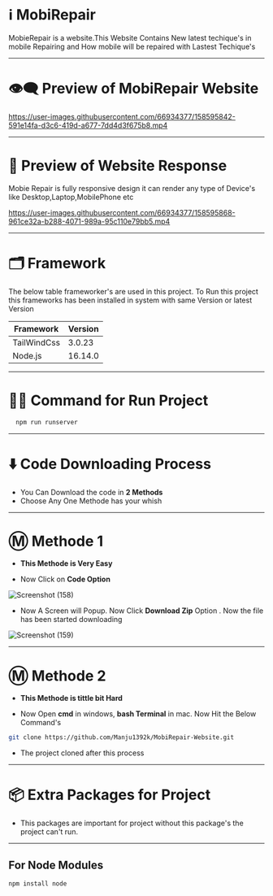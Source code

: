 
# ℹ️ MobiRepair 

MobieRepair is a website.This Website Contains New latest techique's in mobile Repairing and How mobile will be repaired with Lastest Techique's

---

# 👁️‍🗨️ Preview of MobiRepair Website

https://user-images.githubusercontent.com/66934377/158595842-591e14fa-d3c6-419d-a677-7dd4d3f675b8.mp4

---

# 📱 Preview of Website Response

Mobie Repair is fully responsive design it can render any type of Device's like Desktop,Laptop,MobilePhone etc

https://user-images.githubusercontent.com/66934377/158595868-961ce32a-b288-4071-989a-95c110e79bb5.mp4

---

# 🗂️ Framework 

The below table frameworker's are used in this project. To Run this project this frameworks has been installed in system with same Version or latest Version

| Framework  | Version |
| ------------- | ------------- |
| TailWindCss  | 3.0.23  |
| Node.js  | 16.14.0  |

---

# 👨‍💻 Command for Run Project
```bash
  npm run runserver
```

---

# ⬇️ Code Downloading Process

* You Can Download the code in **2 Methods**
* Choose Any One Methode has your whish

---

# Ⓜ️ Methode 1

* **This Methode is Very Easy**

* Now Click on __Code Option__

![Screenshot (158)](https://user-images.githubusercontent.com/66934377/164152919-f2854829-535d-4227-9c2f-031f8051f6ac.png)

* Now A Screen will Popup. Now Click **Download Zip** Option . Now the file has been started downloading 

![Screenshot (159)](https://user-images.githubusercontent.com/66934377/164153128-b64e85a2-e40c-4457-9835-a749ac79acd6.png)

---

# Ⓜ️ Methode 2

* **This Methode is tittle bit Hard**

* Now Open **cmd** in windows, **bash Terminal** in mac. Now Hit the Below Command's

```bash
git clone https://github.com/Manju1392k/MobiRepair-Website.git 
```

* The project cloned after this process

---

# 📦 Extra Packages for Project

* This packages are important for project without this package's the project can't run.

---
## For Node Modules
```bash
npm install node
```

